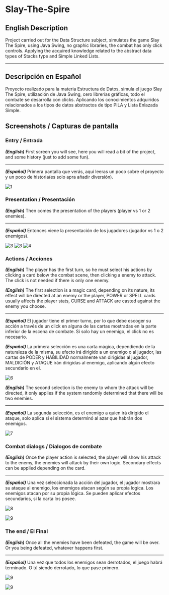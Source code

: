# Slay-The-Spire

## English Description

Project carried out for the Data Structure subject, simulates the game Slay The Spire, using Java Swing, no graphic libraries, the combat has only click controls. Applying the acquired knowledge related to the abstract data types of Stacks type and Simple Linked Lists.

___

## Descripción en Español

Proyecto realizado para la materia Estructura de Datos, simula el juego Slay The Spire, utilización de Java Swing, cero librerías gráficas, todo el combate se desarrolla con clicks. Aplicando los conocimientos adquiridos relacionados a los tipos de datos abstractos de tipo PILA y Lista Enlazada Simple.


## Screenshots / Capturas de pantalla 

### Entry / Entrada

***(English)*** First screen you will see, here you will read a bit of the project, and some history (just to add some fun).

___

***(Español)*** Primera pantalla que verás, aquí leeras un poco sobre el proyecto y un poco de historia(es solo apra añadir diversión). 

![1](/capturas/inicio.png)

### Presentation / Presentación

***(English)*** Then comes the presentation of the players (player vs 1 or 2 enemies).

___

***(Español)*** Entonces viene la presentación de los jugadores (jugador vs 1 o 2 enemigos).

![3](/capturas/Jugador.png)
![3](/capturas/comabate1.png)
![4](/capturas/combate2.png)

### Actions / Acciones

***(English)*** The player has the first turn, so he must select his actions by clicking a card below the combat scene, then clicking a enemy to attack. The click is not needed if there is only one enemy.

***(English)*** The first selection is a magic card, depending on its nature, its effect will be directed at an enemy or the player, POWER or SPELL cards usually affects the player stats, CURSE and ATTACK are casted against the enemy you choose.

___

***(Español)*** El jugador tiene el primer turno, por lo que debe escoger su acción a través de un click en alguna de las cartas mostradas en la parte inferior de la escena de combate. Si solo hay un enemigo, el click no es necesario.

***(Español)*** La primera selección es una carta mágica, dependiendo de la naturaleza de la misma, su efecto irá dirigido a un enemigo o al jugador, las cartas de PODER y HABILIDAD normalmente van dirigidas al jugador, MALDICIÓN y ATAQUE irán dirigidas al enemigo, aplicando algún efecto secundario en el.

![6](/capturas/cartas.png)


***(English)*** The second selection is the enemy to whom the attack will be directed, it only applies if the system randomly determined that there will be two enemies.

___

***(Español)*** La segunda selección, es el enemigo a quien irá dirigido el ataque, solo aplica si el sistema determinó al azar que habrán dos enemigos.

![7](/capturas/seleccion.png)

### Combat dialogs / Dialogos de combate

***(English)*** Once the player action is selected, the player will show his attack to the enemy, the enemies will attack by their own logic. Secondary effects can be applied depending on the card.

___

***(Español)*** Una vez seleccionada la acción del jugador, el jugador mostrara su ataque al enemigo, los enemigos atacan según su propia logica. Los enemigos atacan por su propia lógica. Se pueden aplicar efectos secundarios, si la carta los posee.

![8](/capturas/efectos.png)

![9](/capturas/curar.png)

### The end / El Final 

***(English)*** Once all the enemies have been defeated, the game will be over. Or you being defeated, whatever happens first.

___

***(Español)*** Una vez que todos los enemigos sean derrotados, el juego habrá terminado. O tú siendo derrotado, lo que pase primero.

![9](/capturas/Victoria.png)

![9](/capturas/final.png)







